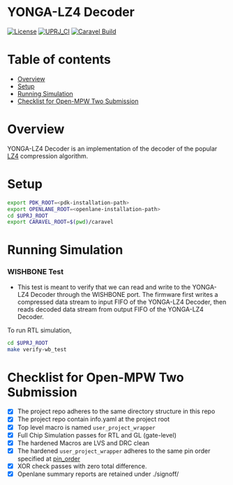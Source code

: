 # YONGA-LZ4 Decoder

[![License](https://img.shields.io/badge/License-Apache%202.0-blue.svg)](https://opensource.org/licenses/Apache-2.0) [![UPRJ_CI](https://github.com/efabless/caravel_project_example/actions/workflows/user_project_ci.yml/badge.svg)](https://github.com/efabless/caravel_project_example/actions/workflows/user_project_ci.yml) [![Caravel Build](https://github.com/efabless/caravel_project_example/actions/workflows/caravel_build.yml/badge.svg)](https://github.com/efabless/caravel_project_example/actions/workflows/caravel_build.yml)

Table of contents
=================

- [Overview](#overview)
- [Setup](#setup)
- [Running Simulation](#running-simulation)
- [Checklist for Open-MPW Two Submission](#checklist-for-open-mpw-two-submission)

Overview
========

YONGA-LZ4 Decoder is an implementation of the decoder of the popular [LZ4](https://github.com/lz4/lz4) compression algorithm.

Setup
========

```bash
export PDK_ROOT=<pdk-installation-path>
export OPENLANE_ROOT=<openlane-installation-path>
cd $UPRJ_ROOT
export CARAVEL_ROOT=$(pwd)/caravel
```

Running Simulation
========

### WISHBONE Test

* This test is meant to verify that we can read and write to the YONGA-LZ4 Decoder through the WISHBONE port. The firmware first writes a compressed data stream to input FIFO of the YONGA-LZ4 Decoder, then reads decoded data stream from output FIFO of the YONGA-LZ4 Decoder.

To run RTL simulation, 

```bash
cd $UPRJ_ROOT
make verify-wb_test
```

Checklist for Open-MPW Two Submission
=================================

-  [x] The project repo adheres to the same directory structure in this
   repo
-  [x] The project repo contain info.yaml at the project root
-  [x] Top level macro is named ``user_project_wrapper``
-  [x] Full Chip Simulation passes for RTL and GL (gate-level)
-  [x] The hardened Macros are LVS and DRC clean
-  [x] The hardened ``user_project_wrapper`` adheres to the same pin
   order specified at [pin_order](https://github.com/efabless/caravel/blob/master/openlane/user_project_wrapper_empty/pin_order.cfg)
-  [x] XOR check passes with zero total difference.
-  [x] Openlane summary reports are retained under ./signoff/
